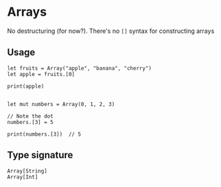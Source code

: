 # Arrays

No destructuring (for now?). There's no `[]` syntax
for constructing arrays

## Usage

```thp
let fruits = Array("apple", "banana", "cherry")
let apple = fruits.[0]

print(apple)


let mut numbers = Array(0, 1, 2, 3)

// Note the dot
numbers.[3] = 5

print(numbers.[3])  // 5
```


## Type signature


```thp
Array[String]
Array[Int]
```





